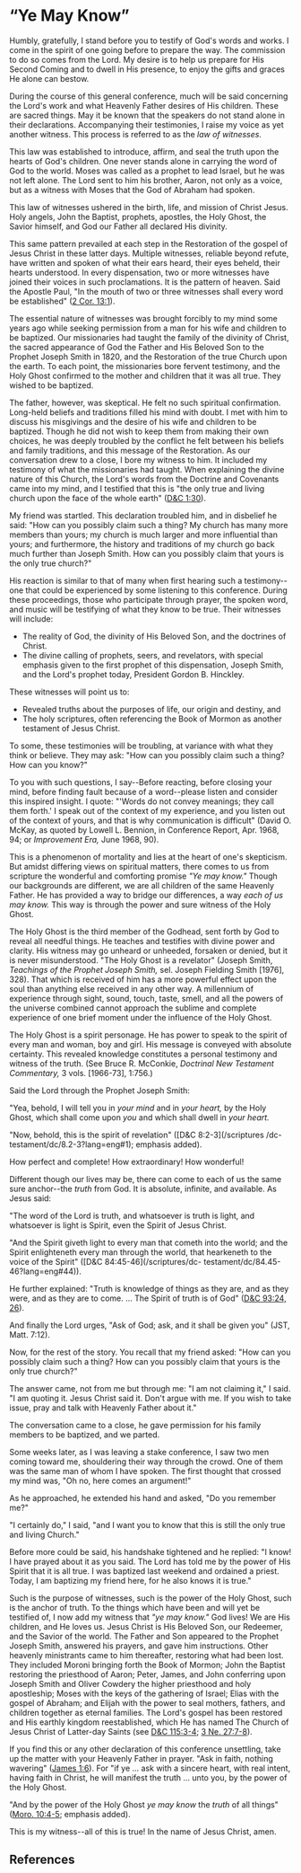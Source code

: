 # “Ye May Know”

Humbly, gratefully, I stand before you to testify of God's words and works. I
come in the spirit of one going before to prepare the way. The commission to
do so comes from the Lord. My desire is to help us prepare for His Second
Coming and to dwell in His presence, to enjoy the gifts and graces He alone
can bestow.

During the course of this general conference, much will be said concerning the
Lord's work and what Heavenly Father desires of His children. These are sacred
things. May it be known that the speakers do not stand alone in their
declarations. Accompanying their testimonies, I raise my voice as yet another
witness. This process is referred to as the _law of witnesses._

This law was established to introduce, affirm, and seal the truth upon the
hearts of God's children. One never stands alone in carrying the word of God
to the world. Moses was called as a prophet to lead Israel, but he was not
left alone. The Lord sent to him his brother, Aaron, not only as a voice, but
as a witness with Moses that the God of Abraham had spoken.

This law of witnesses ushered in the birth, life, and mission of Christ Jesus.
Holy angels, John the Baptist, prophets, apostles, the Holy Ghost, the Savior
himself, and God our Father all declared His divinity.

This same pattern prevailed at each step in the Restoration of the gospel of
Jesus Christ in these latter days. Multiple witnesses, reliable beyond refute,
have written and spoken of what their ears heard, their eyes beheld, their
hearts understood. In every dispensation, two or more witnesses have joined
their voices in such proclamations. It is the pattern of heaven. Said the
Apostle Paul, "In the mouth of two or three witnesses shall every word be
established" ([2 Cor. 13:1](/scriptures/nt/2-cor/13.1?lang=eng#0)).

The essential nature of witnesses was brought forcibly to my mind some years
ago while seeking permission from a man for his wife and children to be
baptized. Our missionaries had taught the family of the divinity of Christ,
the sacred appearance of God the Father and His Beloved Son to the Prophet
Joseph Smith in 1820, and the Restoration of the true Church upon the earth.
To each point, the missionaries bore fervent testimony, and the Holy Ghost
confirmed to the mother and children that it was all true. They wished to be
baptized.

The father, however, was skeptical. He felt no such spiritual confirmation.
Long-held beliefs and traditions filled his mind with doubt. I met with him to
discuss his misgivings and the desire of his wife and children to be baptized.
Though he did not wish to keep them from making their own choices, he was
deeply troubled by the conflict he felt between his beliefs and family
traditions, and this message of the Restoration. As our conversation drew to a
close, I bore my witness to him. It included my testimony of what the
missionaries had taught. When explaining the divine nature of this Church, the
Lord's words from the Doctrine and Covenants came into my mind, and I
testified that this is "the only true and living church upon the face of the
whole earth" ([D&amp;C 1:30](/scriptures/dc-testament/dc/1.30?lang=eng#29)).

My friend was startled. This declaration troubled him, and in disbelief he
said: "How can you possibly claim such a thing? My church has many more
members than yours; my church is much larger and more influential than yours;
and furthermore, the history and traditions of my church go back much further
than Joseph Smith. How can you possibly claim that yours is the only true
church?"

His reaction is similar to that of many when first hearing such a testimony--
one that could be experienced by some listening to this conference. During
these proceedings, those who participate through prayer, the spoken word, and
music will be testifying of what they know to be true. Their witnesses will
include:

  * The reality of God, the divinity of His Beloved Son, and the doctrines of Christ. 
  * The divine calling of prophets, seers, and revelators, with special emphasis given to the first prophet of this dispensation, Joseph Smith, and the Lord's prophet today, President Gordon B. Hinckley. 

These witnesses will point us to:

  * Revealed truths about the purposes of life, our origin and destiny, and 
  * The holy scriptures, often referencing the Book of Mormon as another testament of Jesus Christ. 

To some, these testimonies will be troubling, at variance with what they think
or believe. They may ask: "How can you possibly claim such a thing? How can
you know?"

To you with such questions, I say--Before reacting, before closing your mind,
before finding fault because of a word--please listen and consider this
inspired insight. I quote: "'Words do not convey meanings; they call them
forth.' I speak out of the context of my experience, and you listen out of the
context of yours, and that is why communication is difficult" (David O. McKay,
as quoted by Lowell L. Bennion, in Conference Report, Apr. 1968, 94; or
_Improvement Era,_ June 1968, 90).

This is a phenomenon of mortality and lies at the heart of one's skepticism.
But amidst differing views on spiritual matters, there comes to us from
scripture the wonderful and comforting promise _"Ye may know."_ Though our
backgrounds are different, we are all children of the same Heavenly Father. He
has provided a way to bridge our differences, a way _each of us may know._
This way is through the power and sure witness of the Holy Ghost.

The Holy Ghost is the third member of the Godhead, sent forth by God to reveal
all needful things. He teaches and testifies with divine power and clarity.
His witness may go unheard or unheeded, forsaken or denied, but it is never
misunderstood. "The Holy Ghost is a revelator" (Joseph Smith, _Teachings of
the Prophet Joseph Smith,_ sel. Joseph Fielding Smith [1976], 328). That which
is received of him has a more powerful effect upon the soul than anything else
received in any other way. A millennium of experience through sight, sound,
touch, taste, smell, and all the powers of the universe combined cannot
approach the sublime and complete experience of one brief moment under the
influence of the Holy Ghost.

The Holy Ghost is a spirit personage. He has power to speak to the spirit of
every man and woman, boy and girl. His message is conveyed with absolute
certainty. This revealed knowledge constitutes a personal testimony and
witness of the truth. (See Bruce R. McConkie, _Doctrinal New Testament
Commentary,_ 3 vols. [1966-73], 1:756.)

Said the Lord through the Prophet Joseph Smith:

"Yea, behold, I will tell you in _your mind_ and in _your heart,_ by the Holy
Ghost, which shall come upon _you_ and which shall dwell in _your heart._

"Now, behold, this is the spirit of revelation" ([D&amp;C 8:2-3](/scriptures
/dc-testament/dc/8.2-3?lang=eng#1); emphasis added).

How perfect and complete! How extraordinary! How wonderful!

Different though our lives may be, there can come to each of us the same sure
anchor--the _truth_ from God. It is absolute, infinite, and available. As
Jesus said:

"The word of the Lord is truth, and whatsoever is truth is light, and
whatsoever is light is Spirit, even the Spirit of Jesus Christ.

"And the Spirit giveth light to every man that cometh into the world; and the
Spirit enlighteneth every man through the world, that hearkeneth to the voice
of the Spirit" ([D&amp;C 84:45-46](/scriptures/dc-
testament/dc/84.45-46?lang=eng#44)).

He further explained: "Truth is knowledge of things as they are, and as they
were, and as they are to come. ... The Spirit of truth is of God" ([D&amp;C
93:24, 26](/scriptures/dc-testament/dc/93.24,26?lang=eng#23)).

And finally the Lord urges, "Ask of God; ask, and it shall be given you" (JST,
Matt. 7:12).

Now, for the rest of the story. You recall that my friend asked: "How can you
possibly claim such a thing? How can you possibly claim that yours is the only
true church?"

The answer came, not from me but through me: "I am not claiming it," I said.
"I am quoting it. Jesus Christ said it. Don't argue with me. If you wish to
take issue, pray and talk with Heavenly Father about it."

The conversation came to a close, he gave permission for his family members to
be baptized, and we parted.

Some weeks later, as I was leaving a stake conference, I saw two men coming
toward me, shouldering their way through the crowd. One of them was the same
man of whom I have spoken. The first thought that crossed my mind was, "Oh no,
here comes an argument!"

As he approached, he extended his hand and asked, "Do you remember me?"

"I certainly do," I said, "and I want you to know that this is still the only
true and living Church."

Before more could be said, his handshake tightened and he replied: "I know! I
have prayed about it as you said. The Lord has told me by the power of His
Spirit that it is all true. I was baptized last weekend and ordained a priest.
Today, I am baptizing my friend here, for he also knows it is true."

Such is the purpose of witnesses, such is the power of the Holy Ghost, such is
the anchor of truth. To the things which have been and will yet be testified
of, I now add my witness that _"ye may know."_ God lives! We are His children,
and He loves us. Jesus Christ is His Beloved Son, our Redeemer, and the Savior
of the world. The Father and Son appeared to the Prophet Joseph Smith,
answered his prayers, and gave him instructions. Other heavenly ministrants
came to him thereafter, restoring what had been lost. They included Moroni
bringing forth the Book of Mormon; John the Baptist restoring the priesthood
of Aaron; Peter, James, and John conferring upon Joseph Smith and Oliver
Cowdery the higher priesthood and holy apostleship; Moses with the keys of the
gathering of Israel; Elias with the gospel of Abraham; and Elijah with the
power to seal mothers, fathers, and children together as eternal families. The
Lord's gospel has been restored and His earthly kingdom reestablished, which
He has named The Church of Jesus Christ of Latter-day Saints (see [D&amp;C
115:3-4](/scriptures/dc-testament/dc/115.3-4?lang=eng#2); [3 Ne.
27:7-8](/scriptures/bofm/3-ne/27.7-8?lang=eng#6)).

If you find this or any other declaration of this conference unsettling, take
up the matter with your Heavenly Father in prayer. "Ask in faith, nothing
wavering" ([James 1:6](/scriptures/nt/james/1.6?lang=eng#5)). For "if ye ... ask
with a sincere heart, with real intent, having faith in Christ, he will
manifest the truth ... unto you, by the power of the Holy Ghost.

"And by the power of the Holy Ghost _ye may know_ the _truth_ of all things"
([Moro. 10:4-5](/scriptures/bofm/moro/10.4-5?lang=eng#3); emphasis added).

This is my witness--all of this is true! In the name of Jesus Christ, amen.

## References

